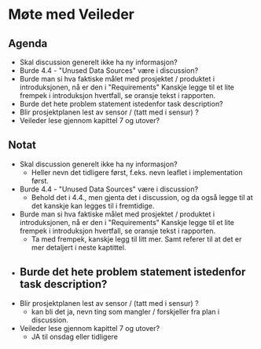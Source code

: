 # Møte med Veileder
## Agenda
- Skal discussion generelt ikke ha ny informasjon?
- Burde 4.4 - "Unused Data Sources" være i discussion?
- Burde man si hva faktiske målet med prosjektet / produktet i introduksjonen, nå er den i "Requirements" Kanskje legge til et lite frempek i introduksjon hvertfall, se oransje tekst i rapporten.
- Burde det hete problem statement istedenfor task description?
- Blir prosjektplanen lest av sensor / (tatt med i sensur) ?
- Veileder lese gjennom kapittel 7 og utover?
## Notat
- Skal discussion generelt ikke ha ny informasjon?
	- Heller nevn det tidligere først, f.eks. nevn leaflet i implementation først.
- Burde 4.4 - "Unused Data Sources" være i discussion?
	- Behold det i 4.4., men gjenta det i discussion, og da også legge til at det kanskje kan legges til i fremtidige.
- Burde man si hva faktiske målet med prosjektet / produktet i introduksjonen, nå er den i "Requirements" Kanskje legge til et lite frempek i introduksjon hvertfall, se oransje tekst i rapporten.
	- Ta med frempek, kanskje legg til litt mer. Samt referer til at det er mer detaljert i neste kaptittel.
- Burde det hete problem statement istedenfor task description?
	- 
- Blir prosjektplanen lest av sensor / (tatt med i sensur) ?
	- kan bli det ja, nevn ting som mangler / forskjeller fra plan i discussion.
- Veileder lese gjennom kapittel 7 og utover?
	- JA til onsdag eller tidligere
